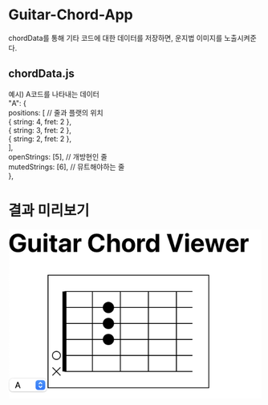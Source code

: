# Guitar-Chord-App
chordData를 통해 기타 코드에 대한 데이터를 저장하면,
운지법 이미지를 노출시켜준다.

## chordData.js
예시) A코드를 나타내는 데이터   
"A": {   
      positions: [ // 줄과 플랫의 위치   
        { string: 4, fret: 2 },   
        { string: 3, fret: 2 },   
        { string: 2, fret: 2 },   
      ],   
      openStrings: [5], // 개방현인 줄   
      mutedStrings: [6], // 뮤트해야하는 줄   
    },

# 결과 미리보기
![alt text](image.png)
